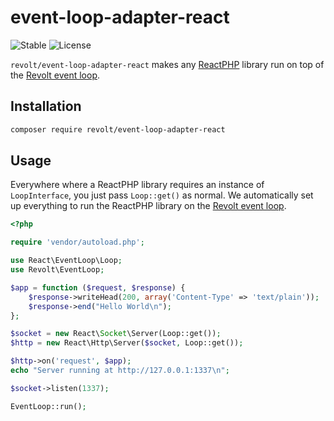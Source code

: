 # event-loop-adapter-react

![Stable](https://img.shields.io/badge/stability-stable-green.svg?style=flat-square)
![License](https://img.shields.io/badge/license-MIT-blue.svg?style=flat-square)

`revolt/event-loop-adapter-react` makes any [ReactPHP](https://reactphp.org/) library run on top of
the [Revolt event loop](https://revolt.run).

## Installation

```bash
composer require revolt/event-loop-adapter-react
```

## Usage

Everywhere where a ReactPHP library requires an instance of `LoopInterface`, you just pass `Loop::get()` as normal.
We automatically set up everything to run the ReactPHP library on the [Revolt event loop](https://revolt.run/).

```php
<?php

require 'vendor/autoload.php';

use React\EventLoop\Loop;
use Revolt\EventLoop;

$app = function ($request, $response) {
    $response->writeHead(200, array('Content-Type' => 'text/plain'));
    $response->end("Hello World\n");
};

$socket = new React\Socket\Server(Loop::get());
$http = new React\Http\Server($socket, Loop::get());

$http->on('request', $app);
echo "Server running at http://127.0.0.1:1337\n";

$socket->listen(1337);

EventLoop::run();
```
